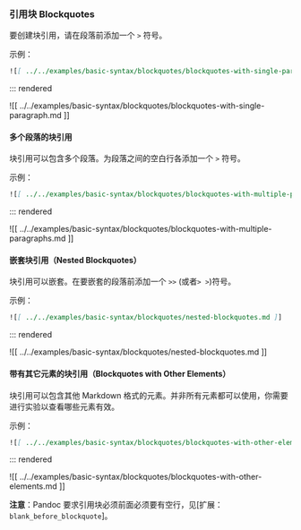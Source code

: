### 引用块 Blockquotes

要创建块引用，请在段落前添加一个 `>` 符号。

示例：

```markdown
![[ ../../examples/basic-syntax/blockquotes/blockquotes-with-single-paragraph.md ]]
```

::: rendered

![[ ../../examples/basic-syntax/blockquotes/blockquotes-with-single-paragraph.md ]]

#### 多个段落的块引用

块引用可以包含多个段落。为段落之间的空白行各添加一个 `>` 符号。

示例：

```markdown
![[ ../../examples/basic-syntax/blockquotes/blockquotes-with-multiple-paragraphs.md ]]
```

::: rendered

![[ ../../examples/basic-syntax/blockquotes/blockquotes-with-multiple-paragraphs.md ]]

#### 嵌套块引用（Nested Blockquotes）

块引用可以嵌套。在要嵌套的段落前添加一个 `>>` (或者`> >`)符号。

示例：

```markdown
![[ ../../examples/basic-syntax/blockquotes/nested-blockquotes.md ]]
```

::: rendered

![[ ../../examples/basic-syntax/blockquotes/nested-blockquotes.md ]]

#### 带有其它元素的块引用（Blockquotes with Other Elements）

块引用可以包含其他 Markdown 格式的元素。并非所有元素都可以使用，你需要进行实验以查看哪些元素有效。

示例：

```markdown
![[ ../../examples/basic-syntax/blockquotes/blockquotes-with-other-elements.md ]]
```

::: rendered

![[ ../../examples/basic-syntax/blockquotes/blockquotes-with-other-elements.md ]]

**注意**：Pandoc 要求引用块必须前面必须要有空行，见[扩展：`blank_before_blockquote`]。